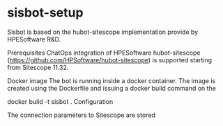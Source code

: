 # sisbot-setup
Sisbot is based on the hubot-sitescope implementation provide by HPESoftware R&D.

Prerequisites
ChatOps integration of HPESoftware hubot-sitescope (https://github.com/HPSoftware/hubot-sitescope) is supported starting from Sitescope 11.32.

Docker image
The bot is running inside a docker container. The image is created using the Dockerfile and issuing a docker build command on the

docker build -t sisbot .
Configuration

The connection parameters to Sitescope are stored
